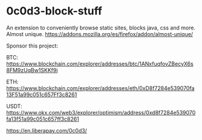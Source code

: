 # 0c0d3-block-stuff
An extension to conveniently browse static sites, blocks java, css and more. Almost unique.
https://addons.mozilla.org/es/firefox/addon/almost-unique/



Sponsor this project:

BTC: https://www.blockchain.com/explorer/addresses/btc/1ANxfuqfovZBecyX6s8FM9zUqBw1SKKf9i

ETH: https://www.blockchain.com/explorer/addresses/eth/0xD8f7284e539070fa13F51a99c051c657Ff3c8261

USDT: https://www.okx.com/web3/explorer/optimism/address/0xd8f7284e539070fa13f51a99c051c657ff3c8261

https://en.liberapay.com/0c0d3/
